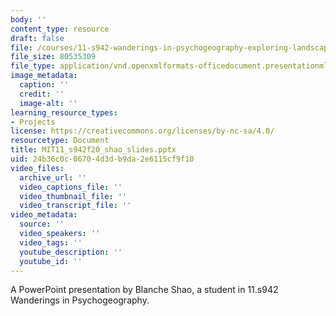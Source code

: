 ```yaml
---
body: ''
content_type: resource
draft: false
file: /courses/11-s942-wanderings-in-psychogeography-exploring-landscapes-of-history-biography-memory-culture-nature-poetry-surreality-fantasy-and-madness-fall-2020/mit11_s942f20_shao_slides.pptx
file_size: 80535309
file_type: application/vnd.openxmlformats-officedocument.presentationml.presentation
image_metadata:
  caption: ''
  credit: ''
  image-alt: ''
learning_resource_types:
- Projects
license: https://creativecommons.org/licenses/by-nc-sa/4.0/
resourcetype: Document
title: MIT11_s942f20_shao_slides.pptx
uid: 24b36c0c-0670-4d3d-b9da-2e6115cf9f10
video_files:
  archive_url: ''
  video_captions_file: ''
  video_thumbnail_file: ''
  video_transcript_file: ''
video_metadata:
  source: ''
  video_speakers: ''
  video_tags: ''
  youtube_description: ''
  youtube_id: ''
---
```

A PowerPoint presentation by Blanche Shao, a student in 11.s942 Wanderings in Psychogeography.
